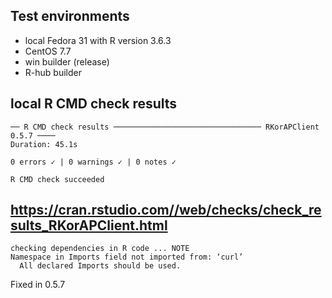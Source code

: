 ## Test environments
* local Fedora 31 with R version 3.6.3
* CentOS 7.7
* win builder (release)
* R-hub builder

## local R CMD check results
```
── R CMD check results ───────────────────────────────── RKorAPClient 0.5.7 ────
Duration: 45.1s

0 errors ✓ | 0 warnings ✓ | 0 notes ✓

R CMD check succeeded
```

## https://cran.rstudio.com//web/checks/check_results_RKorAPClient.html

```
checking dependencies in R code ... NOTE
Namespace in Imports field not imported from: ‘curl’
  All declared Imports should be used.
```

Fixed in 0.5.7
